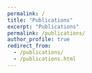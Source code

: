 ```yaml
---
permalink: /
title: "Publications"
excerpt: "Publications"
permalink: /publications/
author_profile: true
redirect_from: 
  - /publications/
  - /publications.html
---
```



